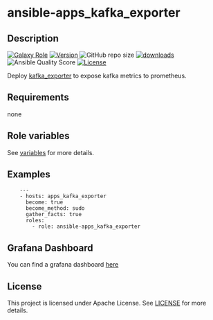 # ansible-apps_kafka_exporter

## Description

[![Galaxy Role](https://img.shields.io/badge/galaxy-apps_kafka_exporter-purple?style=flat)](https://galaxy.ansible.com/lotusnoir/apps_kafka_exporter)
[![Version](https://img.shields.io/github/release/lotusnoir/ansible-apps_kafka_exporter.svg)](https://github.com/lotusnoir/ansible-apps_kafka_exporter/releases/latest)
![GitHub repo size](https://img.shields.io/github/repo-size/lotusnoir/ansible-apps_kafka_exporter?color=orange&style=flat)
[![downloads](https://img.shields.io/ansible/role/d/52269)](https://galaxy.ansible.com/lotusnoir/apps_kafka_exporter)
![Ansible Quality Score](https://img.shields.io/ansible/quality/52269)
[![License](https://img.shields.io/badge/license-Apache--2.0-brightgreen?style=flat)](https://opensource.org/licenses/Apache-2.0)

Deploy [kafka_exporter](https://github.com/danielqsj/kafka_exporter/) to expose kafka metrics to prometheus.

## Requirements

none

## Role variables

See [variables](/defaults/main.yml) for more details.

## Examples

        ---
        - hosts: apps_kafka_exporter
          become: true
          become_method: sudo
          gather_facts: true
          roles:
            - role: ansible-apps_kafka_exporter

## Grafana Dashboard

You can find a grafana dashboard [here](https://grafana.com/grafana/dashboards/13572)

## License

This project is licensed under Apache License. See [LICENSE](/LICENSE) for more details.

